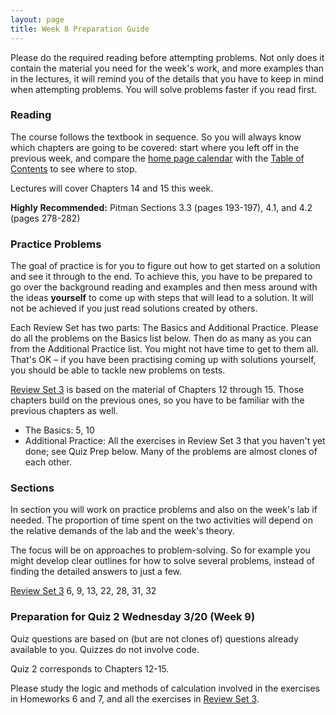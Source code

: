 ```yaml
---
layout: page
title: Week 8 Preparation Guide
---
```


Please do the required reading before attempting problems. Not only does it contain the material you need for the week's work, and more examples than in the lectures, it will remind you of the details that you have to keep in mind when attempting problems. You will solve problems faster if you read first.

### Reading ###
The course follows the textbook in sequence. So you will always know which chapters are going to be covered: start where you left off in the previous week, and compare the [home page calendar](http://prob140.org/) with the [Table of Contents](http://prob140.org/textbook/chapters/README) to see where to stop.

Lectures will cover Chapters 14 and 15 this week.

**Highly Recommended:** Pitman Sections 3.3 (pages 193-197), 4.1, and 4.2 (pages 278-282)


### Practice Problems ###
The goal of practice is for you to figure out how to get started on a solution and see it through to the end. To achieve this, you have to be prepared to go over the background reading and examples and then mess around with the ideas **yourself** to come up with steps that will lead to a solution. It will not be achieved if you just read solutions created by others.

Each Review Set has two parts: The Basics and Additional Practice. Please do all the problems on the Basics list below. Then do as many as you can from the Additional Practice list. You might not have time to get to them all. That's OK – if you have been practising coming up with solutions yourself, you should be able to tackle new problems on tests. 


[Review Set 3](http://prob140.org/textbook/chapters/Chapter_15/06_Review_Problems_Set_3) is based on the material of Chapters 12 through 15. Those chapters build on the previous ones, so you have to be familiar with the previous chapters as well.

- The Basics: 5, 10
- Additional Practice: All the exercises in Review Set 3 that you haven't yet done; see Quiz Prep below. Many of the problems are almost clones of each other.


### Sections ###
In section you will work on practice problems and also on the week's lab if needed. The proportion of time spent on the two activities will depend on the relative demands of the lab and the week's theory.

The focus will be on approaches to problem-solving. So for example you might develop clear outlines for how to solve several problems, instead of finding the detailed answers to just a few.

[Review Set 3](http://prob140.org/textbook/chapters/Chapter_15/06_Review_Problems_Set_3) 6, 9, 13, 22, 28, 31, 32

### Preparation for Quiz 2 Wednesday 3/20 (Week 9) ###
Quiz questions are based on (but are not clones of) questions already available to you. Quizzes do not involve code.

Quiz 2 corresponds to Chapters 12-15. 

Please study the logic and methods of calculation involved in the exercises in Homeworks 6 and 7, and all the exercises in [Review Set 3](http://prob140.org/textbook/chapters/Chapter_15/06_Review_Problems_Set_3). 